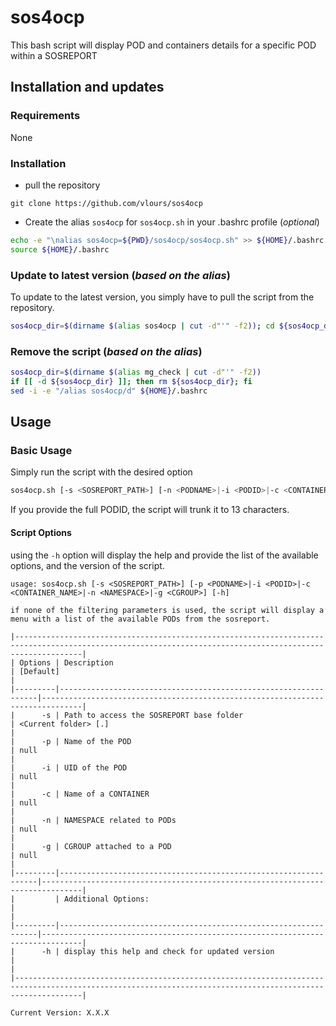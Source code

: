 # sos4ocp

This bash script will display POD and containers details for a specific POD within a SOSREPORT

## Installation and updates

### Requirements

None

### Installation

* pull the repository

```text
git clone https://github.com/vlours/sos4ocp
```

* Create the alias `sos4ocp` for `sos4ocp.sh` in your .bashrc profile (_optional_)

```bash
echo -e "\nalias sos4ocp=${PWD}/sos4ocp/sos4ocp.sh" >> ${HOME}/.bashrc
source ${HOME}/.bashrc
```

### Update to latest version (_based on the alias_)

To update to the latest version, you simply have to pull the script from the repository.

```bash
sos4ocp_dir=$(dirname $(alias sos4ocp | cut -d"'" -f2)); cd ${sos4ocp_dir}; git pull origin main; cd -
```

### Remove the script (_based on the alias_)

```bash
sos4ocp_dir=$(dirname $(alias mg_check | cut -d"'" -f2))
if [[ -d ${sos4ocp_dir} ]]; then rm ${sos4ocp_dir}; fi
sed -i -e "/alias sos4ocp/d" ${HOME}/.bashrc
```

## Usage

### Basic Usage

Simply run the script with the desired option

```bash
sos4ocp.sh [-s <SOSREPORT_PATH>] [-n <PODNAME>|-i <PODID>|-c <CONTAINER_NAME>] [-h]
```

If you provide the full PODID, the script will trunk it to 13 characters.

#### Script Options

using the `-h` option will display the help and provide the list of the available options, and the version of the script.

```text
usage: sos4ocp.sh [-s <SOSREPORT_PATH>] [-p <PODNAME>|-i <PODID>|-c <CONTAINER_NAME>|-n <NAMESPACE>|-g <CGROUP>] [-h]

if none of the filtering parameters is used, the script will display a menu with a list of the available PODs from the sosreport.

|-----------------------------------------------------------------------------------------------------------------------------------------------------------|
| Options | Description                                                     | [Default]                                                                     |
|---------|-----------------------------------------------------------------|-------------------------------------------------------------------------------|
|      -s | Path to access the SOSREPORT base folder                        | <Current folder> [.]                                                          |
|      -p | Name of the POD                                                 | null                                                                          |
|      -i | UID of the POD                                                  | null                                                                          |
|      -c | Name of a CONTAINER                                             | null                                                                          |
|      -n | NAMESPACE related to PODs                                       | null                                                                          |
|      -g | CGROUP attached to a POD                                        | null                                                                          |
|---------|-----------------------------------------------------------------|-------------------------------------------------------------------------------|
|         | Additional Options:                                             |                                                                               |
|---------|-----------------------------------------------------------------|-------------------------------------------------------------------------------|
|      -h | display this help and check for updated version                 |                                                                               |
|-----------------------------------------------------------------------------------------------------------------------------------------------------------|

Current Version: X.X.X
```
